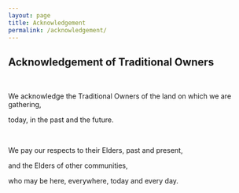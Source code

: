 ```yaml
---
layout: page
title: Acknowledgement
permalink: /acknowledgement/
---
```

<h2>Acknowledgement of Traditional Owners</h2>

<br>

<p>We acknowledge the Traditional Owners of the land on which we are gathering,</p>

<p>today, in the past and the future.</p>

<br>
<p>We pay our respects to their Elders, past and present,</P>

<p>and the Elders of other communities,</p>

<p>who may be here, everywhere, today and every day.</p>

